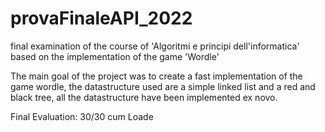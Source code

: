 # provaFinaleAPI_2022
final examination of the course of 'Algoritmi e principi dell'informatica' based on the implementation of the game 'Wordle'

The main goal of the project was to create a fast implementation of the game wordle, the datastructure used are a simple linked list and a red and black
tree, all the datastructure have been implemented ex novo.

Final Evaluation: 30/30 cum Loade
